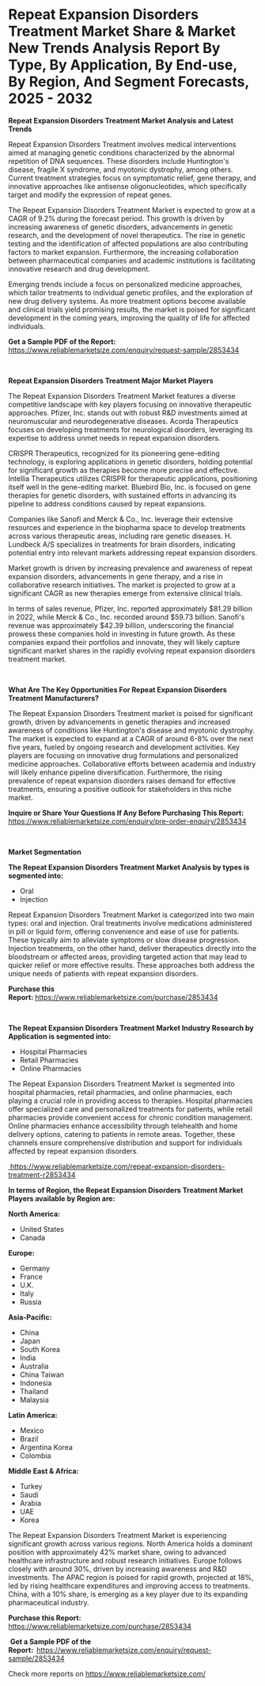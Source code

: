 <p><h1>Repeat Expansion Disorders Treatment Market Share & Market New Trends Analysis Report By Type, By Application, By End-use, By Region, And Segment Forecasts, 2025 - 2032</h1></p><p><strong>Repeat Expansion Disorders Treatment Market Analysis and Latest Trends</strong></p>
<p><p>Repeat Expansion Disorders Treatment involves medical interventions aimed at managing genetic conditions characterized by the abnormal repetition of DNA sequences. These disorders include Huntington's disease, fragile X syndrome, and myotonic dystrophy, among others. Current treatment strategies focus on symptomatic relief, gene therapy, and innovative approaches like antisense oligonucleotides, which specifically target and modify the expression of repeat genes.</p><p>The Repeat Expansion Disorders Treatment Market is expected to grow at a CAGR of 9.2% during the forecast period. This growth is driven by increasing awareness of genetic disorders, advancements in genetic research, and the development of novel therapeutics. The rise in genetic testing and the identification of affected populations are also contributing factors to market expansion. Furthermore, the increasing collaboration between pharmaceutical companies and academic institutions is facilitating innovative research and drug development. </p><p>Emerging trends include a focus on personalized medicine approaches, which tailor treatments to individual genetic profiles, and the exploration of new drug delivery systems. As more treatment options become available and clinical trials yield promising results, the market is poised for significant development in the coming years, improving the quality of life for affected individuals.</p></p>
<p><strong>Get a Sample PDF of the Report:&nbsp;</strong> <a href="https://www.reliablemarketsize.com/enquiry/request-sample/2853434?utm_campaign=3172&utm_medium=2&utm_source=Github&utm_content=ia&utm_term=12032025&utm_id=repeat-expansion-disorders-treatment">https://www.reliablemarketsize.com/enquiry/request-sample/2853434</a></p>
<p>&nbsp;</p>
<p><strong>Repeat Expansion Disorders Treatment Major Market Players</strong></p>
<p><p>The Repeat Expansion Disorders Treatment Market features a diverse competitive landscape with key players focusing on innovative therapeutic approaches. Pfizer, Inc. stands out with robust R&D investments aimed at neuromuscular and neurodegenerative diseases. Acorda Therapeutics focuses on developing treatments for neurological disorders, leveraging its expertise to address unmet needs in repeat expansion disorders.</p><p>CRISPR Therapeutics, recognized for its pioneering gene-editing technology, is exploring applications in genetic disorders, holding potential for significant growth as therapies become more precise and effective. Intellia Therapeutics utilizes CRISPR for therapeutic applications, positioning itself well in the gene-editing market. Bluebird Bio, Inc. is focused on gene therapies for genetic disorders, with sustained efforts in advancing its pipeline to address conditions caused by repeat expansions.</p><p>Companies like Sanofi and Merck & Co., Inc. leverage their extensive resources and experience in the biopharma space to develop treatments across various therapeutic areas, including rare genetic diseases. H. Lundbeck A/S specializes in treatments for brain disorders, indicating potential entry into relevant markets addressing repeat expansion disorders.</p><p>Market growth is driven by increasing prevalence and awareness of repeat expansion disorders, advancements in gene therapy, and a rise in collaborative research initiatives. The market is projected to grow at a significant CAGR as new therapies emerge from extensive clinical trials.</p><p>In terms of sales revenue, Pfizer, Inc. reported approximately $81.29 billion in 2022, while Merck & Co., Inc. recorded around $59.73 billion. Sanofi's revenue was approximately $42.39 billion, underscoring the financial prowess these companies hold in investing in future growth. As these companies expand their portfolios and innovate, they will likely capture significant market shares in the rapidly evolving repeat expansion disorders treatment market.</p></p>
<p>&nbsp;</p>
<p><strong>What Are The Key Opportunities For Repeat Expansion Disorders Treatment Manufacturers?</strong></p>
<p><p>The Repeat Expansion Disorders Treatment market is poised for significant growth, driven by advancements in genetic therapies and increased awareness of conditions like Huntington's disease and myotonic dystrophy. The market is expected to expand at a CAGR of around 6-8% over the next five years, fueled by ongoing research and development activities. Key players are focusing on innovative drug formulations and personalized medicine approaches. Collaborative efforts between academia and industry will likely enhance pipeline diversification. Furthermore, the rising prevalence of repeat expansion disorders raises demand for effective treatments, ensuring a positive outlook for stakeholders in this niche market.</p></p>
<p><strong>Inquire or Share Your Questions If Any Before Purchasing This Report:</strong> <a href="https://www.reliablemarketsize.com/enquiry/pre-order-enquiry/2853434?utm_campaign=3172&utm_medium=2&utm_source=Github&utm_content=ia&utm_term=12032025&utm_id=repeat-expansion-disorders-treatment">https://www.reliablemarketsize.com/enquiry/pre-order-enquiry/2853434</a></p>
<p>&nbsp;</p>
<p><strong>Market Segmentation</strong></p>
<p><strong>The Repeat Expansion Disorders Treatment Market Analysis by types is segmented into:</strong></p>
<p><ul><li> Oral</li><li>Injection</li></ul></p>
<p><p>Repeat Expansion Disorders Treatment Market is categorized into two main types: oral and injection. Oral treatments involve medications administered in pill or liquid form, offering convenience and ease of use for patients. These typically aim to alleviate symptoms or slow disease progression. Injection treatments, on the other hand, deliver therapeutics directly into the bloodstream or affected areas, providing targeted action that may lead to quicker relief or more effective results. These approaches both address the unique needs of patients with repeat expansion disorders.</p></p>
<p><strong>Purchase this Report:&nbsp;</strong><a href="https://www.reliablemarketsize.com/purchase/2853434?utm_campaign=3172&utm_medium=2&utm_source=Github&utm_content=ia&utm_term=12032025&utm_id=repeat-expansion-disorders-treatment">https://www.reliablemarketsize.com/purchase/2853434</a></p>
<p>&nbsp;</p>
<p><strong>The Repeat Expansion Disorders Treatment Market Industry Research by Application is segmented into:</strong></p>
<p><ul><li> Hospital Pharmacies</li><li>Retail Pharmacies</li><li>Online Pharmacies</li></ul></p>
<p><p>The Repeat Expansion Disorders Treatment Market is segmented into hospital pharmacies, retail pharmacies, and online pharmacies, each playing a crucial role in providing access to therapies. Hospital pharmacies offer specialized care and personalized treatments for patients, while retail pharmacies provide convenient access for chronic condition management. Online pharmacies enhance accessibility through telehealth and home delivery options, catering to patients in remote areas. Together, these channels ensure comprehensive distribution and support for individuals affected by repeat expansion disorders.</p></p>
<p><a href="https://www.reliablemarketsize.com/repeat-expansion-disorders-treatment-r2853434?utm_campaign=3172&utm_medium=2&utm_source=Github&utm_content=ia&utm_term=12032025&utm_id=repeat-expansion-disorders-treatment">&nbsp;https://www.reliablemarketsize.com/repeat-expansion-disorders-treatment-r2853434</a></p>
<p><strong>In terms of Region, the Repeat Expansion Disorders Treatment Market Players available by Region are:</strong></p>
<p>
    <p> <strong> North America: </strong>
        <ul>
            <li>United States</li>
            <li>Canada</li>
        </ul>
        </p> 
    <p> <strong> Europe: </strong>
        <ul>
            <li>Germany</li>
            <li>France</li>
            <li>U.K.</li>
            <li>Italy</li>
            <li>Russia</li>
        </ul>
        </p> 
    <p> <strong> Asia-Pacific: </strong>
        <ul>
            <li>China</li>
            <li>Japan</li>
            <li>South Korea</li>
            <li>India</li>
            <li>Australia</li>
            <li>China Taiwan</li>
            <li>Indonesia</li>
            <li>Thailand</li>
            <li>Malaysia</li>
        </ul>
        </p> 
    <p> <strong> Latin America: </strong>
        <ul>
            <li>Mexico</li>
            <li>Brazil</li>
            <li>Argentina Korea</li>
            <li>Colombia</li>
        </ul>
        </p> 
    <p> <strong> Middle East & Africa: </strong>
        <ul>
            <li>Turkey</li>
            <li>Saudi</li>
            <li>Arabia</li>
            <li>UAE</li>
            <li>Korea</li>
        </ul>
    </p>
    </p>
<p><p>The Repeat Expansion Disorders Treatment Market is experiencing significant growth across various regions. North America holds a dominant position with approximately 42% market share, owing to advanced healthcare infrastructure and robust research initiatives. Europe follows closely with around 30%, driven by increasing awareness and R&D investments. The APAC region is poised for rapid growth, projected at 18%, led by rising healthcare expenditures and improving access to treatments. China, with a 10% share, is emerging as a key player due to its expanding pharmaceutical industry.</p></p>
<p><strong>Purchase this Report: </strong><a href="https://www.reliablemarketsize.com/purchase/2853434?utm_campaign=3172&utm_medium=2&utm_source=Github&utm_content=ia&utm_term=12032025&utm_id=repeat-expansion-disorders-treatment">https://www.reliablemarketsize.com/purchase/2853434</a></p>
<p>&nbsp;<strong>Get a Sample PDF of the Report:&nbsp;&nbsp;</strong><a href="https://www.reliablemarketsize.com/enquiry/request-sample/2853434?utm_campaign=3172&utm_medium=2&utm_source=Github&utm_content=ia&utm_term=12032025&utm_id=repeat-expansion-disorders-treatment">https://www.reliablemarketsize.com/enquiry/request-sample/2853434</a></p>
<p><strong></strong></p>
<p>Check more reports on <a href="https://www.reliablemarketsize.com/?utm_campaign=3172&utm_medium=2&utm_source=Github&utm_content=ia&utm_term=12032025&utm_id=repeat-expansion-disorders-treatment">https://www.reliablemarketsize.com/</a></p>